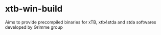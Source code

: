 # xtb-win-build
Aims to provide precompiled binaries for xTB, xtb4stda and stda softwares developed by Grimme group
